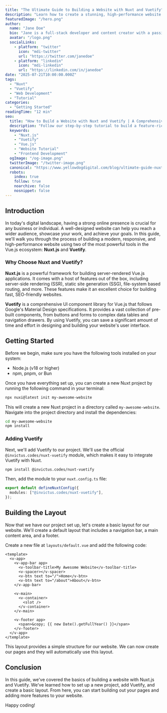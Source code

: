 ```yaml
---
title: "The Ultimate Guide to Building a Website with Nuxt and Vuetify"
description: "Learn how to create a stunning, high-performance website from scratch using the power of Nuxt.js and Vuetify."
featuredImage: "/hero.png"
author:
  name: "Jane Doe"
  bio: "Jane is a full-stack developer and content creator with a passion for building beautiful and functional web applications. She specializes in Vue.js, Nuxt, and modern web technologies."
  avatar: "/logo.png"
  socialLinks:
    - platform: "twitter"
      icon: "mdi-twitter"
      url: "https://twitter.com/janedoe"
    - platform: "linkedin"
      icon: "mdi-linkedin"
      url: "https://linkedin.com/in/janedoe"
date: "2025-07-21T10:00:00.000Z"
tags:
  - "Nuxt"
  - "Vuetify"
  - "Web Development"
  - "Tutorial"
categories:
  - "Getting Started"
readingTime: "12 min"
seo:
  title: "How to Build a Website with Nuxt and Vuetify | A Comprehensive Guide"
  description: "Follow our step-by-step tutorial to build a feature-rich website with Nuxt.js and Vuetify. Perfect for beginners and experienced developers alike."
  keywords:
    - "Nuxt.js"
    - "Vuetify"
    - "Vue.js"
    - "Website Tutorial"
    - "Frontend Development"
  ogImage: "/og-image.png"
  twitterImage: "/twitter-image.png"
  canonical: "https://www.yellowdogdigital.com/blog/ultimate-guide-nuxt-vuetify"
  robots:
    index: true
    follow: true
    noarchive: false
    nosnippet: false
---
```


## Introduction

In today's digital landscape, having a strong online presence is crucial for any business or individual. A well-designed website can help you reach a wider audience, showcase your work, and achieve your goals. In this guide, we'll walk you through the process of building a modern, responsive, and high-performance website using two of the most powerful tools in the Vue.js ecosystem: **Nuxt.js** and **Vuetify**.

### Why Choose Nuxt and Vuetify?

**Nuxt.js** is a powerful framework for building server-rendered Vue.js applications. It comes with a host of features out of the box, including server-side rendering (SSR), static site generation (SSG), file-system based routing, and more. These features make it an excellent choice for building fast, SEO-friendly websites.

**Vuetify** is a comprehensive UI component library for Vue.js that follows Google's Material Design specifications. It provides a vast collection of pre-built components, from buttons and forms to complex data tables and navigation drawers. By using Vuetify, you can save a significant amount of time and effort in designing and building your website's user interface.

## Getting Started

Before we begin, make sure you have the following tools installed on your system:

- Node.js (v18 or higher)
- npm, pnpm, or Bun

Once you have everything set up, you can create a new Nuxt project by running the following command in your terminal:

```bash
npx nuxi@latest init my-awesome-website
```

This will create a new Nuxt project in a directory called `my-awesome-website`. Navigate into the project directory and install the dependencies:

```bash
cd my-awesome-website
npm install
```

### Adding Vuetify

Next, we'll add Vuetify to our project. We'll use the official `@invictus.codes/nuxt-vuetify` module, which makes it easy to integrate Vuetify with Nuxt.

```bash
npm install @invictus.codes/nuxt-vuetify
```

Then, add the module to your `nuxt.config.ts` file:

```typescript
export default defineNuxtConfig({
  modules: ["@invictus.codes/nuxt-vuetify"],
});
```

## Building the Layout

Now that we have our project set up, let's create a basic layout for our website. We'll create a default layout that includes a navigation bar, a main content area, and a footer.

Create a new file at `layouts/default.vue` and add the following code:

```vue
<template>
  <v-app>
    <v-app-bar app>
      <v-toolbar-title>My Awesome Website</v-toolbar-title>
      <v-spacer></v-spacer>
      <v-btn text to="/">Home</v-btn>
      <v-btn text to="/about">About</v-btn>
    </v-app-bar>

    <v-main>
      <v-container>
        <slot />
      </v-container>
    </v-main>

    <v-footer app>
      <span>&copy; {{ new Date().getFullYear() }}</span>
    </v-footer>
  </v-app>
</template>
```

This layout provides a simple structure for our website. We can now create our pages and they will automatically use this layout.

## Conclusion

In this guide, we've covered the basics of building a website with Nuxt.js and Vuetify. We've learned how to set up a new project, add Vuetify, and create a basic layout. From here, you can start building out your pages and adding more features to your website.

Happy coding!
